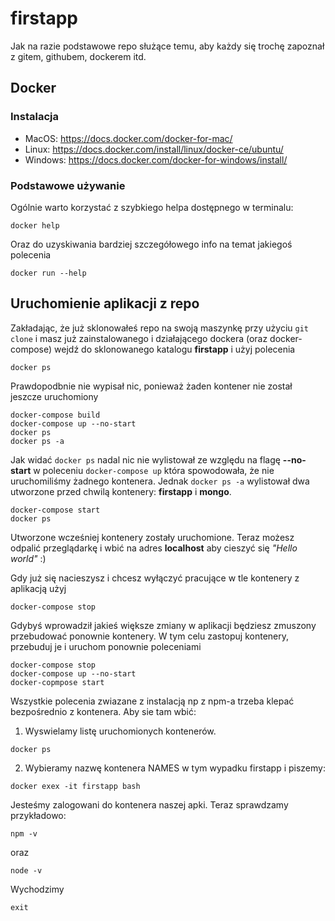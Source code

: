# firstapp

Jak na razie podstawowe repo służące temu, aby każdy się trochę zapoznał z gitem, githubem, dockerem itd.

## Docker
### Instalacja
- MacOS: https://docs.docker.com/docker-for-mac/
- Linux: https://docs.docker.com/install/linux/docker-ce/ubuntu/
- Windows: https://docs.docker.com/docker-for-windows/install/

### Podstawowe używanie
Ogólnie warto korzystać z szybkiego helpa dostępnego w terminalu:
```
docker help
```
Oraz do uzyskiwania bardziej szczegółowego info na temat jakiegoś polecenia
```
docker run --help
```

## Uruchomienie aplikacji z repo
Zakładając, że już sklonowałeś repo na swoją maszynkę przy użyciu ```git clone``` i masz już zainstalowanego i działającego dockera (oraz docker-compose) wejdź do sklonowanego katalogu __firstapp__ i użyj polecenia
```
docker ps
```
Prawdopodbnie nie wypisał nic, ponieważ żaden kontener nie został jeszcze uruchomiony
```
docker-compose build
docker-compose up --no-start
docker ps
docker ps -a
```
Jak widać ```docker ps``` nadal nic nie wylistował ze względu na flagę __--no-start__ w poleceniu ```docker-compose up``` która spowodowała, że nie uruchomiliśmy żadnego kontenera. Jednak ```docker ps -a``` wylistował dwa utworzone przed chwilą kontenery: __firstapp__ i __mongo__.
```
docker-compose start
docker ps
```
Utworzone wcześniej kontenery zostały uruchomione. Teraz możesz odpalić przeglądarkę i wbić na adres __localhost__ aby cieszyć się _"Hello world"_ :)

Gdy już się nacieszysz i chcesz wyłączyć pracujące w tle kontenery z aplikacją użyj
```
docker-compose stop
```

Gdybyś wprowadził jakieś większe zmiany w aplikacji będziesz zmuszony przebudować ponownie kontenery. W tym celu zastopuj kontenery, przebuduj je i uruchom ponownie poleceniami
```
docker-compose stop
docker-compose up --no-start
docker-copmpose start
```
Wszystkie polecenia zwiazane z instalacją np z npm-a trzeba klepać bezpośrednio z kontenera. Aby sie tam wbić:
1. Wyswielamy listę uruchomionych kontenerów.
```
docker ps
```
2. Wybieramy nazwę kontenera NAMES w tym wypadku firstapp i piszemy:

```
docker exex -it firstapp bash
```
Jesteśmy zalogowani do kontenera naszej apki. Teraz sprawdzamy przykładowo:
```
npm -v
```
oraz
```
node -v
```
Wychodzimy
```
exit
```
